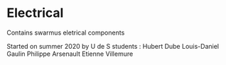 # Electrical
Contains swarmus eletrical components

Started on summer 2020 by U de S students :
Hubert Dube
Louis-Daniel Gaulin
Philippe Arsenault
Etienne Villemure
